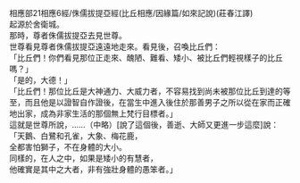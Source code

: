 相應部21相應6經/侏儒拔提亞經(比丘相應/因緣篇/如來記說)(莊春江譯)  
起源於舍衛城。  
那時，尊者侏儒拔提亞去見世尊。  
世尊看見尊者侏儒拔提亞遠遠地走來。看見後，召喚比丘們：  
「比丘們！你們看見那位正走來、醜陋、難看、矮小、被比丘們輕視樣子的比丘嗎？」  
「是的，大德！」  
「比丘們！那位比丘是大神通力、大威力者，不容易找到尚未被那位比丘到達的等至，而且他是以證智自作證後，在當生中進入後住於那善男子之所以從在家而正確地出家，成為非家生活的那個無上梵行目標者。」  
這就是世尊所說，……（中略）[說了這個後，善逝、大師又更進一步這麼]說：  
「天鵝、白鷺和孔雀，大象、梅花鹿，  
全都害怕獅子，不在身體的大小。  
同樣的，在人之中，如果是矮小的有慧者，  
他確實是其中之大者，非有強壯身體的愚笨者。」  
  
  
